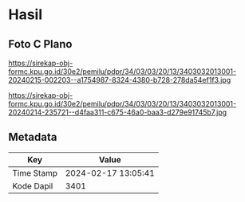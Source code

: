 # Hasil

## Foto C Plano

https://sirekap-obj-formc.kpu.go.id/30e2/pemilu/pdpr/34/03/03/20/13/3403032013001-20240215-002203--a1754987-8324-4380-b728-278da54ef1f3.jpg

https://sirekap-obj-formc.kpu.go.id/30e2/pemilu/pdpr/34/03/03/20/13/3403032013001-20240214-235721--d4faa311-c675-46a0-baa3-d279e91745b7.jpg


## Metadata

| Key        | Value               |
| ---------- | ------------------- |
| Time Stamp | 2024-02-17 13:05:41 |
| Kode Dapil | 3401                |



